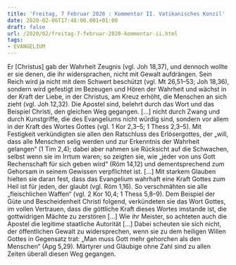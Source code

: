 ```yaml
---
title: 'Freitag, 7 Februar 2020 : Kommentar II. Vatikanisches Konzil'
date: 2020-02-06T17:48:00.001+01:00
draft: false
url: /2020/02/freitag-7-februar-2020-kommentar-ii.html
tags: 
- EVANGELIUM
---
```


Er \[Christus\] gab der Wahrheit Zeugnis (vgl. Joh 18,37), und dennoch wollte er sie denen, die ihr widersprachen, nicht mit Gewalt aufdrängen. Sein Reich wird ja nicht mit dem Schwert beschützt (vgl. Mt 26,51–53; Joh 18,36), sondern wird gefestigt im Bezeugen und Hören der Wahrheit und wächst in der Kraft der Liebe, in der Christus, am Kreuz erhöht, die Menschen an sich zieht (vgl. Joh 12,32). Die Apostel sind, belehrt durch das Wort und das Beispiel Christi, den gleichen Weg gegangen. \[…\] nicht durch Zwang und durch Kunstgriffe, die des Evangeliums nicht würdig sind, sondern vor allem in der Kraft des Wortes Gottes (vgl. 1 Kor 2,3–5; 1 Thess 2,3–5). Mit Festigkeit verkündigten sie allen den Ratschluss des Erlösergottes, der „will, dass alle Menschen selig werden und zur Erkenntnis der Wahrheit gelangen“ (1 Tim 2,4); dabei aber nahmen sie Rücksicht auf die Schwachen, selbst wenn sie im Irrtum waren; so zeigten sie, wie „jeder von uns Gott Rechenschaft für sich geben wird“ (Röm 14,12) und dementsprechend zum Gehorsam in seinem Gewissen verpflichtet ist. \[…\] Mit starkem Glauben hielten sie daran fest, dass das Evangelium wahrhaft eine Kraft Gottes zum Heil ist für jeden, der glaubt (vgl. Röm 1,16). So verschmähten sie alle „fleischlichen Waffen“ (vgl. 2 Kor 10,4; 1 Thess 5,8–9). Dem Beispiel der Güte und Bescheidenheit Christi folgend, verkündeten sie das Wort Gottes, im vollen Vertrauen, dass die göttliche Kraft dieses Wortes imstande ist, die gottwidrigen Mächte zu zerstören \[…\] Wie ihr Meister, so achteten auch die Apostel die legitime staatliche Autorität \[…\] Dabei scheuten sie sich nicht, der öffentlichen Gewalt zu widersprechen, wenn sie zu dem heiligen Willen Gottes in Gegensatz trat: „Man muss Gott mehr gehorchen als den Menschen“ (Apg 5,29). Märtyrer und Gläubige ohne Zahl sind zu allen Zeiten überall diesen Weg gegangen.